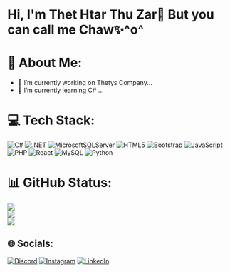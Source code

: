 # Hi, I'm **Thet Htar Thu Zar👋** But you can call me **Chaw✨^o^**


# 🚀 About Me:

- 🔭 I’m currently working on Thetys Company...
- 🌱 I’m currently learning C# ...


# 💻 Tech Stack:
![C#](https://img.shields.io/badge/c%23-%23239120.svg?style=for-the-badge&logo=csharp&logoColor=white)
![.NET](https://img.shields.io/badge/.NET-512BD4?style=for-the-badge&logo=dotnet&logoColor=white)
![MicrosoftSQLServer](https://img.shields.io/badge/Microsoft%20SQL%20Server-CC2927?style=for-the-badge&logo=microsoft%20sql%20server&logoColor=white)
![HTML5](https://img.shields.io/badge/html5-%23E34F26.svg?style=for-the-badge&logo=html5&logoColor=white) 
![Bootstrap](https://img.shields.io/badge/Bootstrap-%23563D7C.svg?style=for-the-badge&logo=bootstrap&logoColor=white)
![JavaScript](https://img.shields.io/badge/javascript-%23323330.svg?style=for-the-badge&logo=javascript&logoColor=%23F7DF1E) ![PHP](https://img.shields.io/badge/php-%23777BB4.svg?style=for-the-badge&logo=php&logoColor=white) ![React](https://img.shields.io/badge/react-%2320232a.svg?style=for-the-badge&logo=react&logoColor=%2361DAFB) ![MySQL](https://img.shields.io/badge/mysql-4479A1.svg?style=for-the-badge&logo=mysql&logoColor=white)
![Python](https://img.shields.io/badge/-Python-3776AB?style=for-the-badge&logo=python&logoColor=white)


# 📊 GitHub Status:

![](https://github-readme-stats.vercel.app/api?username=Thet-Htar-Thu-Zar&theme=bear&hide_border=false&include_all_commits=false&count_private=false)<br/>
![](https://github-readme-streak-stats.herokuapp.com/?user=Thet-Htar-Thu-Zar&theme=bear&hide_border=false)<br/>
![](https://github-readme-stats.vercel.app/api/top-langs/?username=Thet-Htar-Thu-Zar&theme=bear&hide_border=false&include_all_commits=false&count_private=false&layout=compact)

## 🌐 Socials:

[![Discord](https://img.shields.io/badge/Discord-%237289DA.svg?logo=discord&logoColor=white)](https://discord.gg/thethtarthuzar_812)
[![Instagram](https://img.shields.io/badge/Instagram-%23E4405F.svg?logo=Instagram&logoColor=white)](https://instagram.com/https://www.instagram.com/chaw_1712/profilecard/?igsh=MWdvZXg3Mm1iYnF1cg==) [![LinkedIn](https://img.shields.io/badge/LinkedIn-%230077B5.svg?logo=linkedin&logoColor=white)](https://www.linkedin.com/in/thet-htar-thu-zar-427a3b288/)
<!--
**Thet-Htar-Thu-Zar/Thet-Htar-Thu-Zar** is a ✨ _special_ ✨ repository because its `README.md` (this file) appears on your GitHub profile.

Here are some ideas to get you started:

- 🔭 I’m currently working on ...
- 🌱 I’m currently learning ...
- 👯 I’m looking to collaborate on ...
- 🤔 I’m looking for help with ...
- 💬 Ask me about ...
- 📫 How to reach me: ...
- 😄 Pronouns: ...
- ⚡ Fun fact: ...
-->
